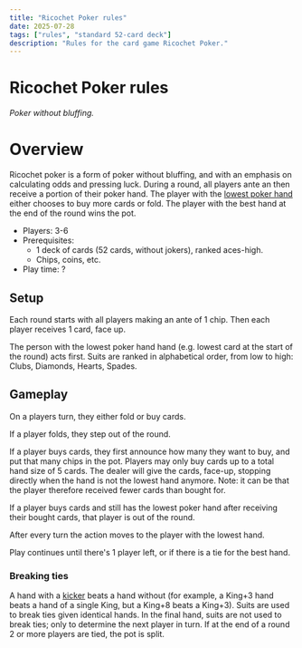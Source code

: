 ```yaml
---
title: "Ricochet Poker rules"
date: 2025-07-28
tags: ["rules", "standard 52-card deck"]
description: "Rules for the card game Ricochet Poker."
---
```

# Ricochet Poker rules

_Poker without bluffing._

# Overview

Ricochet poker is a form of poker without bluffing, and with an emphasis on calculating odds and pressing luck.
During a round, all players ante an then receive a portion of their poker hand.
The player with the [lowest poker hand](https://en.wikipedia.org/wiki/List_of_poker_hands) either chooses to buy more cards or fold.
The player with the best hand at the end of the round wins the pot.

- Players: 3-6
- Prerequisites:
  - 1 deck of cards (52 cards, without jokers), ranked aces-high.
  - Chips, coins, etc.
- Play time: ?

## Setup

Each round starts with all players making an ante of 1 chip.
Then each player receives 1 card, face up.

The person with the lowest poker hand hand (e.g. lowest card at the start of the round) acts first.
Suits are ranked in alphabetical order, from low to high: Clubs, Diamonds, Hearts, Spades.

## Gameplay

On a players turn, they either fold or buy cards.

If a player folds, they step out of the round.

If a player buys cards, they first announce how many they want to buy, and put that many chips in the pot.
Players may only buy cards up to a total hand size of 5 cards.
The dealer will give the cards, face-up, stopping directly when the hand is not the lowest hand anymore.
Note: it can be that the player therefore received fewer cards than bought for.

If a player buys cards and still has the lowest poker hand after receiving their bought cards, that player is out of the round.

After every turn the action moves to the player with the lowest hand.

Play continues until there's 1 player left, or if there is a tie for the best hand.

### Breaking ties

A hand with a [kicker](<https://en.wikipedia.org/wiki/Kicker_(poker)>) beats a hand without (for example, a King+3 hand beats a hand of a single King, but a King+8 beats a King+3).
Suits are used to break ties given identical hands.
In the final hand, suits are not used to break ties; only to determine the next player in turn.
If at the end of a round 2 or more players are tied, the pot is split.
